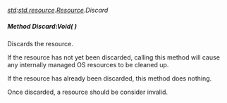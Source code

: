 _[std](../../modules/std/std-module.md):[std.resource](../../modules/std/std-resource.md).[Resource](../../modules/std/std-resource-resource.md).Discard_
##### Method Discard:Void(  )
Discards the resource.

If the resource has not yet been discarded, calling this method will cause any internally managed OS resources to be cleaned up.

If the resource has already been discarded, this method does nothing.

Once discarded, a resource should be consider invalid.
